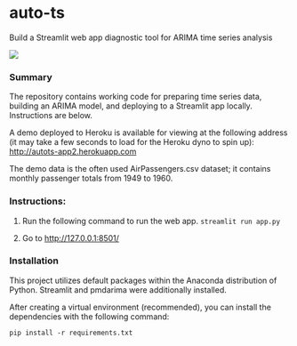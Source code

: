 # auto-ts
Build a Streamlit web app diagnostic tool for ARIMA time series analysis

![](https://github.com/taylorplumer/auto-ts/blob/master/assets/auto-ts-logo.png)
### Summary
The repository contains working code for preparing time series data, building an ARIMA model, and deploying to a Streamlit app locally. Instructions are below.

A demo deployed to Heroku is available for viewing at the following address (it may take a few seconds to load for the Heroku dyno to spin up): <http://autots-app2.herokuapp.com>

The demo data is the often used AirPassengers.csv dataset; it contains monthly passenger totals from 1949 to 1960.

### Instructions:
1. Run the following command to run the web app.
    `streamlit run app.py`

3. Go to http://127.0.0.1:8501/


###  Installation
This project utilizes default packages within the Anaconda distribution of Python. Streamlit and pmdarima were additionally installed.

After creating a virtual environment (recommended), you can install the dependencies with the following command:

```
pip install -r requirements.txt
```
